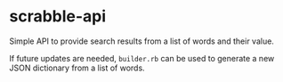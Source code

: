 # scrabble-api

Simple API to provide search results from a list of words and their value.

If future updates are needed, `builder.rb` can be used to generate a new JSON dictionary from a list of words.
